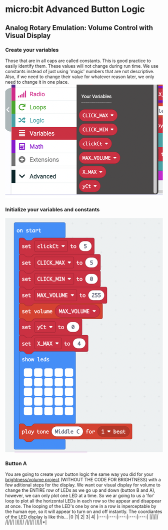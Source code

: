 # micro:bit Advanced Button Logic
## Analog Rotary Emulation: Volume Control with Visual Display
### Create your variables
Those that are in all caps are called constants. This is good practice to easily identify them. These values will not change during run time. We use constants instead of just using 'magic' numbers that are not descriptive. Also, if we need to change their value for whatever reason later, we only need to change it in one place.
![alt text](https://github.com/SAYbaw/Gotham/blob/main/images/microbit/Screen%20Shot%202023-04-18%20at%2011.28.25%20AM.png)
### Initialize your variables and constants
![alt text](https://github.com/SAYbaw/Gotham/blob/main/images/microbit/Screen%20Shot%202023-04-18%20at%209.33.18%20AM.png)
### Button A
You are going to create your button logic the same way you did for your [brightness/volume project](https://github.com/SAYbaw/Gotham/blob/main/microbit_Brightness_Guide.md) (WITHOUT THE CODE FOR BRIGHTNESS) with a few aditional steps for the display. We want our visual display for volume to change the ENTIRE row of LEDs as we go up and down (button B and A), however, we can only plot one LED at a time. So we ar going to us a 'for' loop to plot all the horizontal LEDs in each row so the appear and disappear at once. The looping of the LED's one by one in a row is inperceptable by the human eye, so it will appear to turn on and off instantly. The coordiantes of the LED display is like this...
|0 |1| 2| 3| 4|
|:---:|:---:|:---:|:---:|:---:|
|*|*|*|*|*|
|*|*|*|*|*|
|*|*|*|*|*|
|*|*|*|*|*|
|*|*|*|*|*|

